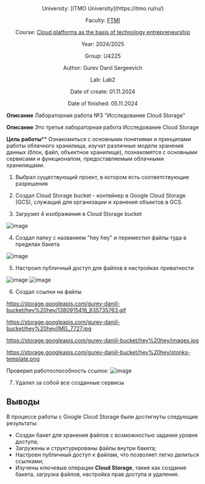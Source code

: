 <div align="center">
University: [ITMO University](https://itmo.ru/ru/)

Faculty: [FTMI](https://ftmi.itmo.ru/)

Course: [Cloud platforms as the basis of technology entrepreneurship](https://itmo-ict-faculty.github.io/cloud-platforms-as-the-basis-of-technology-entrepreneurship/) 

Year: 2024/2025

Group: U4225

Author: Gurev Danil Sergeevich

Lab: Lab2

Date of create: 01.11.2024

Date of finished: 05.11.2024
</div>

**Описание**
Лабораторная работа №3 "Исследование Cloud Storage"

**Описание**
Это третья лабораторная работа Исследование Cloud Storage

****Цель работы******
Ознакомиться с основными понятиями и принципами работы облачного хранилища, изучат различные модели хранения данных (блок, файл, объектное хранилище), познакомятся с основными сервисами и функционалом, предоставляемым облачными хранилищами.

1. Выбрал существующий проект, в котором есть соответствующие разрешения
   
2. Создал Cloud Storage bucket - контейнер в Google Cloud Storage (GCS), служащий для организации и хранения объектов в GCS.

3. Загрузил 4 изображения в Cloud Storage bucket
   
![image](https://github.com/user-attachments/assets/8c99b57d-9b80-4b51-859e-6814cf6c785a)

4. Создал папку с названием "hey hey" и переместил файлы туда в пределах бакета 

![image](https://github.com/user-attachments/assets/b54bd34f-46fd-46b5-95d6-61390221541c)

5. Настроил публичный доступ для файлов в настройках приватности

![image](https://github.com/user-attachments/assets/e5c4e8d3-7d8f-4376-920b-e7dc11b88828)
![image](https://github.com/user-attachments/assets/6de53f37-2f27-4578-bddd-7f3fcd067ea6)


6. Создал ссылки на файлы

https://storage.googleapis.com/gurev-daniil-bucket/hey%20hey/1380915416_835735763.gif

https://storage.googleapis.com/gurev-daniil-bucket/hey%20hey/IMG_7727.jpg

https://storage.googleapis.com/gurev-daniil-bucket/hey%20hey/images.jpg

https://storage.googleapis.com/gurev-daniil-bucket/hey%20hey/stonks-template.png


Проверил работоспособность ссылок:
![image](https://github.com/user-attachments/assets/6344f282-e91f-4098-bf0b-755b2b9952b8)

7. Удалил за собой все созданные сервисы

## Выводы
В процессе работы с Google Cloud Storage были достигнуты следующие результаты:

- Создан бакет для хранения файлов с возможностью задания уровня доступа;
- Загружены и структурированы файлы внутри бакета;
- Настроен публичный доступ к файлам, что позволяет легко делиться ссылками;
- Изучены ключевые операции **Cloud Storage**, такие как создание бакета, загрузка файлов, настройка прав доступа и удаление.
